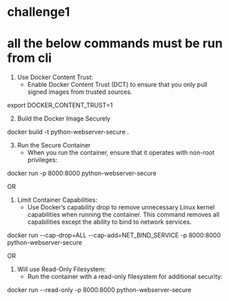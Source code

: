 # challenge1 

# all the below commands must be run from cli

1. Use Docker Content Trust:
    - Enable Docker Content Trust (DCT) to ensure that you only pull signed images from trusted sources.

export DOCKER_CONTENT_TRUST=1

2. Build the Docker Image Securely

docker build -t python-webserver-secure .

3. Run the Secure Container
    - When you run the container, ensure that it operates with non-root privileges:

docker run -p 8000:8000 python-webserver-secure

OR

1. 	Limit Container Capabilities:
	- Use Docker’s capability drop to remove unnecessary Linux kernel capabilities when running the container. This command removes all capabilities except the ability to bind to network services.

docker run --cap-drop=ALL --cap-add=NET_BIND_SERVICE -p 8000:8000 python-webserver-secure

OR

1. Will use Read-Only Filesystem:
    - Run the container with a read-only filesystem for additional security:

docker run --read-only -p 8000:8000 python-webserver-secure
